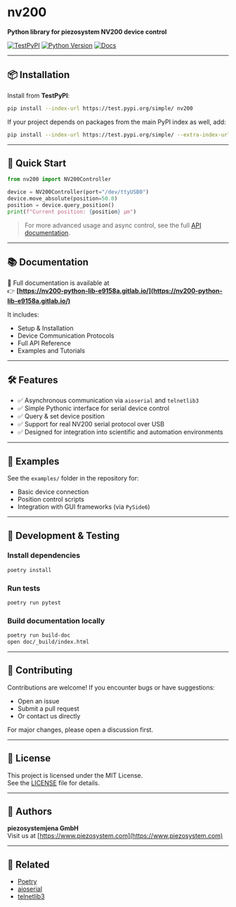 # nv200

**Python library for piezosystem NV200 device control**

[![TestPyPI](https://img.shields.io/badge/publish-test--pypi-blue)](https://test.pypi.org/project/nv200/)
[![Python Version](https://img.shields.io/pypi/pyversions/nv200)](https://www.python.org/downloads/)
[![Docs](https://img.shields.io/badge/docs-online-success)](https://nv200-python-lib-e9158a.gitlab.io/)

---

## 📦 Installation

Install from **TestPyPI**:

```bash
pip install --index-url https://test.pypi.org/simple/ nv200
```

If your project depends on packages from the main PyPI index as well, add:

```bash
pip install --index-url https://test.pypi.org/simple/ --extra-index-url https://pypi.org/simple nv200
```

---

## 🚀 Quick Start

```python
from nv200 import NV200Controller

device = NV200Controller(port="/dev/ttyUSB0")
device.move_absolute(position=50.0)
position = device.query_position()
print(f"Current position: {position} µm")
```

> For more advanced usage and async control, see the full [API documentation](https://nv200-python-lib-e9158a.gitlab.io/).

---

## 📚 Documentation

📖 Full documentation is available at  
👉 **[https://nv200-python-lib-e9158a.gitlab.io/](https://nv200-python-lib-e9158a.gitlab.io/)**

It includes:
- Setup & Installation
- Device Communication Protocols
- Full API Reference
- Examples and Tutorials

---

## 🛠 Features

- ✅ Asynchronous communication via `aioserial` and `telnetlib3`
- ✅ Simple Pythonic interface for serial device control
- ✅ Query & set device position
- ✅ Support for real NV200 serial protocol over USB
- ✅ Designed for integration into scientific and automation environments

---

## 📁 Examples

See the `examples/` folder in the repository for:

- Basic device connection
- Position control scripts
- Integration with GUI frameworks (via `PySide6`)

---

## 🧪 Development & Testing

### Install dependencies

```bash
poetry install
```

### Run tests

```bash
poetry run pytest
```

### Build documentation locally

```bash
poetry run build-doc
open doc/_build/index.html
```

---

## 🤝 Contributing

Contributions are welcome! If you encounter bugs or have suggestions:

- Open an issue
- Submit a pull request
- Or contact us directly

For major changes, please open a discussion first.

---

## 📜 License

This project is licensed under the MIT License.  
See the [LICENSE](LICENSE) file for details.

---

## 👤 Authors

**piezosystemjena GmbH**  
Visit us at [https://www.piezosystem.com](https://www.piezosystem.com)

---

## 🔗 Related

- [Poetry](https://python-poetry.org/)
- [aioserial](https://github.com/chentsulin/aioserial)
- [telnetlib3](https://telnetlib3.readthedocs.io/)
